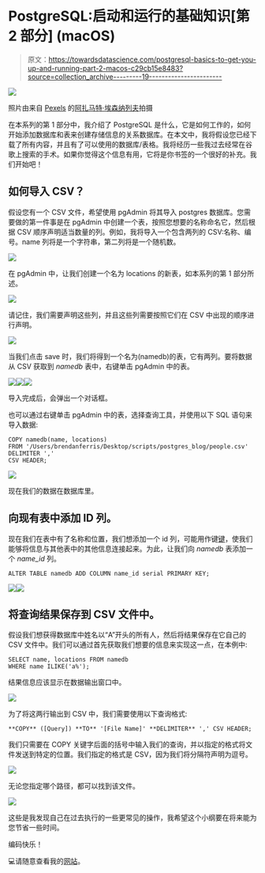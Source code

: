 # PostgreSQL:启动和运行的基础知识[第 2 部分] (macOS)

> 原文：<https://towardsdatascience.com/postgresql-basics-to-get-you-up-and-running-part-2-macos-c29cb15e8483?source=collection_archive---------19----------------------->

![](img/cb076c9e83a555df54dad51babd0430a.png)

照片由来自 [Pexels](https://www.pexels.com/photo/black-internal-hdd-on-black-surface-117729/?utm_content=attributionCopyText&utm_medium=referral&utm_source=pexels) 的[阿扎马特·埃森纳列夫](https://www.pexels.com/@bohed?utm_content=attributionCopyText&utm_medium=referral&utm_source=pexels)拍摄

在本系列的第 1 部分中，我介绍了 PostgreSQL 是什么，它是如何工作的，如何开始添加数据库和表来创建存储信息的关系数据库。在本文中，我将假设您已经下载了所有内容，并且有了可以使用的数据库/表格。我将经历一些我过去经常在谷歌上搜索的手术。如果你觉得这个信息有用，它将是你书签的一个很好的补充。我们开始吧！

## 如何导入 CSV？

假设您有一个 CSV 文件，希望使用 pgAdmin 将其导入 postgres 数据库。您需要做的第一件事是在 pgAdmin 中创建一个表，按照您想要的名称命名它，然后根据 CSV 顺序声明适当数量的列。例如，我将导入一个包含两列的 CSV:名称、编号。name 列将是一个字符串，第二列将是一个随机数。

![](img/bae31f5c42ab1c17dc8f070bdb159598.png)

在 pgAdmin 中，让我们创建一个名为 locations 的新表，如本系列的第 1 部分所述。

![](img/26c4d41d29c7d655b0d6ca1f7722b9d7.png)

请记住，我们需要声明这些列，并且这些列需要按照它们在 CSV 中出现的顺序进行声明。

![](img/afaf0c8b6d8d4ee3cc9074be60a7980d.png)

当我们点击 save 时，我们将得到一个名为(namedb)的表，它有两列。要将数据从 CSV 获取到 *namedb* 表中，右键单击 pgAdmin 中的表。

![](img/689f9912fb96a763f9d292312d8edf43.png)![](img/4ea33059fb13d7ec3df4d56f9d66597d.png)![](img/55bb49a7ee9abcf5ee336f504c289b10.png)

导入完成后，会弹出一个对话框。

也可以通过右键单击 pgAdmin 中的表，选择查询工具，并使用以下 SQL 语句来导入数据:

```
COPY namedb(name, locations)
FROM '/Users/brendanferris/Desktop/scripts/postgres_blog/people.csv'
DELIMITER ','
CSV HEADER;
```

![](img/98d05496fd72e4157ef9bd9dc1a82d5c.png)

现在我们的数据在数据库里。

## 向现有表中添加 ID 列。

现在我们在表中有了名称和位置，我们想添加一个 id 列，可能用作键[键](https://www.essentialsql.com/what-is-the-difference-between-a-primary-key-and-a-foreign-key/)，使我们能够将信息与其他表中的其他信息连接起来。为此，让我们向 *namedb* 表添加一个 *name_id* 列。

```
ALTER TABLE namedb ADD COLUMN name_id serial PRIMARY KEY;
```

![](img/480b68b2e40c2d60f74c3eadede1ef22.png)![](img/12e12d2f3f51adfcb1917517391fad51.png)

## 将查询结果保存到 CSV 文件中。

假设我们想获得数据库中姓名以“A”开头的所有人，然后将结果保存在它自己的 CSV 文件中。我们可以通过首先获取我们想要的信息来实现这一点，在本例中:

```
SELECT name, locations FROM namedb
WHERE name ILIKE('a%');
```

结果信息应该显示在数据输出窗口中。

![](img/ea379af3624f7189974c608e2c12a075.png)

为了将这两行输出到 CSV 中，我们需要使用以下查询格式:

```
**COPY** ([Query]) **TO** '[File Name]' **DELIMITER** ',' CSV HEADER;
```

我们只需要在 COPY 关键字后面的括号中输入我们的查询，并以指定的格式将文件发送到特定的位置。我们指定的格式是 CSV，因为我们将分隔符声明为逗号。

![](img/12d8b04d45f4052ae94d0efbd89beac9.png)

无论您指定哪个路径，都可以找到该文件。

![](img/bbe13059f4162b34dd26a32b625a9b34.png)

这些是我发现自己在过去执行的一些更常见的操作，我希望这个小纲要在将来能为您节省一些时间。

编码快乐！

💻请随意查看我的[网站](https://brendanferris.com/)。